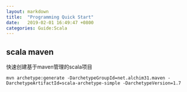 ```yaml
---
layout: markdown
title:  "Programming Quick Start"
date:   2019-02-01 16:49:47 +0800
categories: Guide:Scala
---
```


## scala maven
快速创建基于maven管理的scala项目
```
mvn archetype:generate -DarchetypeGroupId=net.alchim31.maven -DarchetypeArtifactId=scala-archetype-simple -DarchetypeVersion=1.7
```

